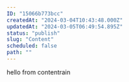 ```yaml
---
ID: "15066b773bcc"
createdAt: "2024-03-04T10:43:48.000Z"
updatedAt: "2024-03-05T06:49:54.895Z"
status: "publish"
slug: "Content"
scheduled: false
path: ""
---
```

hello from contentrain